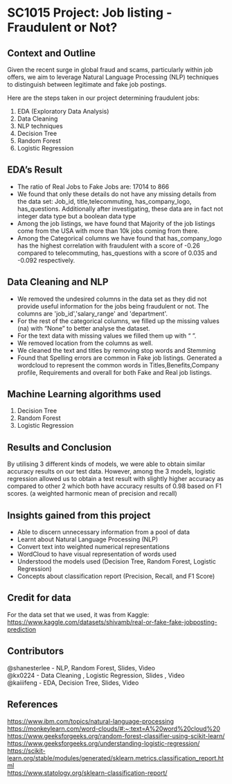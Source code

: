 # SC1015 Project: Job listing - Fraudulent or Not?

## Context and Outline
Given the recent surge in global fraud and scams, particularly within job offers, we aim to leverage Natural Language Processing (NLP) techniques to distinguish between legitimate and fake job postings.

Here are the steps taken in our project determining fraudulent jobs:
1. EDA (Exploratory Data Analysis)
2. Data Cleaning
3. NLP techniques
4. Decision Tree 
5. Random Forest
6. Logistic Regression 

## EDA’s Result
- The ratio of Real Jobs to Fake Jobs are: 17014 to 866
- We found that only these details do not have any missing details from the data set:
Job_id, title,telecommuting, has_company_logo, has_questions. Additionally after investigating, these data are in fact not integer data type but a boolean data type
- Among the job listings, we have found that Majority of the job listings come from the USA with more than 10k jobs coming from there.
- Among the Categorical columns we have found that has_company_logo has the highest correlation with fraudulent with a score of -0.26 compared to telecommuting, has_questions with a score of 0.035 and -0.092 respectively.

## Data Cleaning and NLP
- We removed the undesired columns in the data set as they did not provide useful information for the jobs being fraudulent or not. The columns are 'job_id','salary_range' and 'department'.
- For the rest of the categorical columns, we filled up the missing values (na) with “None” to better analyse the dataset.
- For the text data with missing values we filled them up with “  ”.
- We removed location from the columns as well.
- We cleaned the text and titles by removing stop words and Stemming
- Found that Spelling errors are common in Fake job listings. Generated a wordcloud to represent the common words in Titles,Benefits,Company profile, Requirements and overall for both Fake and Real job listings.

## Machine Learning algorithms used
1. Decision Tree
2. Random Forest
3. Logistic Regression

## Results and Conclusion
By utilising 3 different kinds of models, we were able to obtain similar accuracy results on our test data. However, among the 3 models, logistic regression allowed us to obtain a test result with slightly higher accuracy as compared to other 2 which both have accuracy results of 0.98 based on F1 scores. (a weighted harmonic mean of precision and recall)

## Insights gained from this project
- Able to discern unnecessary information from a pool of data
- Learnt about Natural Language Processing (NLP)
- Convert text into weighted numerical representations
- WordCloud to have visual representation of words used
- Understood the models used (Decision Tree, Random Forest, Logistic Regression)
- Concepts about classification report (Precision, Recall, and F1 Score)

## Credit for data
For the data set that we used, it was from Kaggle: https://www.kaggle.com/datasets/shivamb/real-or-fake-fake-jobposting-prediction

## Contributors
@shanesterlee - NLP, Random Forest, Slides, Video <br />
@kx0224 - Data Cleaning , Logistic Regression, Slides , Video <br />
@kaiiifeng - EDA, Decision Tree, Slides, Video 

## References
https://www.ibm.com/topics/natural-language-processing <br />
https://monkeylearn.com/word-clouds/#:~:text=A%20word%20cloud%20 <br />
https://www.geeksforgeeks.org/random-forest-classifier-using-scikit-learn/ <br />
https://www.geeksforgeeks.org/understanding-logistic-regression/ <br />
https://scikit-learn.org/stable/modules/generated/sklearn.metrics.classification_report.html <br />
https://www.statology.org/sklearn-classification-report/
